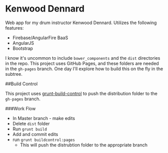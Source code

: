 Kenwood Dennard
===============

Web app for my drum instructor Kenwood Dennard. Utilizes the following features:

* Firebase/AngularFire BaaS
* AngularJS
* Bootstrap

I know it's uncommon to include `bower_components` and the `dist` directories in the repo. This project uses GitHub Pages, and these folders are needed in the `gh-pages` branch. One day I'll explore how to build this on the fly in the subtree.

##Build Control

This project uses [grunt-build-control](https://github.com/robwierzbowski/grunt-build-control) to push the distribution folder to the `gh-pages` branch. 

###Work Flow

- In Master branch - make edits
- Delete `dist` folder
- Run `grunt build`
- Add and commit edits
- run `grunt buildcontrol:pages`
  - This will push the distrubtion folder to the appropriate branch